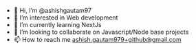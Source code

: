 - 👋 Hi, I’m @ashishgautam97
- 👀 I’m interested in Web development
- 🌱 I’m currently learning NextJs
- 💞️ I’m looking to collaborate on Javascript/Node base projects
- 📫 How to reach me ashish.gautam979+github@gmail.com

<!---
ashishgautam97/ashishgautam97 is a ✨ special ✨ repository because its `README.md` (this file) appears on your GitHub profile.
You can click the Preview link to take a look at your changes.
--->
